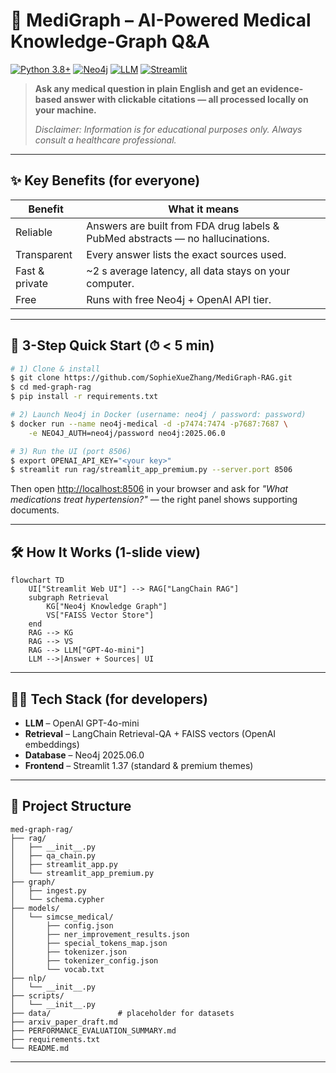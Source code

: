 # 🏥 MediGraph – AI-Powered Medical Knowledge-Graph Q&A

[![Python 3.8+](https://img.shields.io/badge/python-3.8+-blue.svg)](https://www.python.org/downloads/) 
[![Neo4j](https://img.shields.io/badge/database-Neo4j-green.svg)](https://neo4j.com/) 
[![LLM](https://img.shields.io/badge/llm-GPT-4o--mini-orange.svg)](https://openai.com/) 
[![Streamlit](https://img.shields.io/badge/ui-Streamlit-red.svg)](https://streamlit.io/)

> **Ask any medical question in plain English and get an evidence-based answer with clickable citations — all processed locally on your machine.**
>
> *Disclaimer: Information is for educational purposes only. Always consult a healthcare professional.*

---

## ✨ Key Benefits (for everyone)

| Benefit | What it means |
|---------|---------------|
| Reliable | Answers are built from FDA drug labels & PubMed abstracts — no hallucinations. |
| Transparent | Every answer lists the exact sources used. |
| Fast & private | ~2 s average latency, all data stays on your computer. |
| Free | Runs with free Neo4j + OpenAI API tier. |

---

## 🚀 3-Step Quick Start (⏱ < 5 min)

```bash
# 1) Clone & install
$ git clone https://github.com/SophieXueZhang/MediGraph-RAG.git
$ cd med-graph-rag
$ pip install -r requirements.txt

# 2) Launch Neo4j in Docker (username: neo4j / password: password)
$ docker run --name neo4j-medical -d -p7474:7474 -p7687:7687 \
    -e NEO4J_AUTH=neo4j/password neo4j:2025.06.0

# 3) Run the UI (port 8506)
$ export OPENAI_API_KEY="<your key>"
$ streamlit run rag/streamlit_app_premium.py --server.port 8506
```
Then open <http://localhost:8506> in your browser and ask for *"What medications treat hypertension?"* — the right panel shows supporting documents.

---

## 🛠️ How It Works (1-slide view)

```mermaid
flowchart TD
    UI["Streamlit Web UI"] --> RAG["LangChain RAG"]
    subgraph Retrieval
        KG["Neo4j Knowledge Graph"]
        VS["FAISS Vector Store"]
    end
    RAG --> KG
    RAG --> VS
    RAG --> LLM["GPT-4o-mini"]
    LLM -->|Answer + Sources| UI
```

---

## 🧑‍💻 Tech Stack (for developers)

* **LLM** – OpenAI GPT-4o-mini
* **Retrieval** – LangChain Retrieval-QA + FAISS vectors (OpenAI embeddings)
* **Database** – Neo4j 2025.06.0
* **Frontend** – Streamlit 1.37 (standard & premium themes)

---

## 📂 Project Structure

```text
med-graph-rag/
├── rag/
│   ├── __init__.py
│   ├── qa_chain.py
│   ├── streamlit_app.py
│   └── streamlit_app_premium.py
├── graph/
│   ├── ingest.py
│   └── schema.cypher
├── models/
│   └── simcse_medical/
│       ├── config.json
│       ├── ner_improvement_results.json
│       ├── special_tokens_map.json
│       ├── tokenizer.json
│       ├── tokenizer_config.json
│       └── vocab.txt
├── nlp/
│   └── __init__.py
├── scripts/
│   └── __init__.py
├── data/               # placeholder for datasets
├── arxiv_paper_draft.md
├── PERFORMANCE_EVALUATION_SUMMARY.md
├── requirements.txt
└── README.md
```

---

